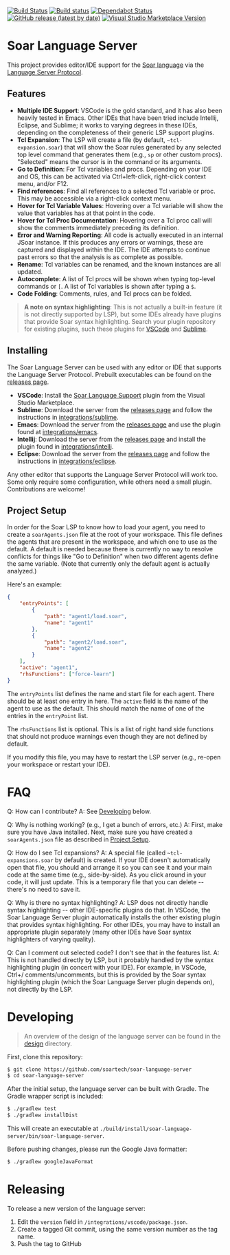 [![Build Status](https://travis-ci.com/soartech/soar-language-server.svg?branch=master)](https://travis-ci.com/soartech/soar-language-server)
[![Build status](https://ci.appveyor.com/api/projects/status/odm1cx7f8phh99pw/branch/master?svg=true)](https://ci.appveyor.com/project/soartech/soar-language-server/branch/master)
[![Dependabot Status](https://api.dependabot.com/badges/status?host=github&repo=soartech/soar-language-server)](https://dependabot.com)
[![GitHub release (latest by date)](https://img.shields.io/github/v/release/soartech/soar-language-server)](https://github.com/soartech/soar-language-server/releases/latest)
[![Visual Studio Marketplace Version](https://img.shields.io/visual-studio-marketplace/v/soartech.soar-language-support?label=VSCode)](https://marketplace.visualstudio.com/items?itemName=soartech.soar-language-support)

# Soar Language Server

This project provides editor/IDE support for the [Soar
language](https://soar.eecs.umich.edu/) via the [Language Server
Protocol](https://langserver.org/).

## Features
* **Multiple IDE Support**: VSCode is the gold standard, and it has
  also been heavily tested in Emacs. Other IDEs that have been tried
  include Intellij, Eclipse, and Sublime; it works to varying degrees
  in these IDEs, depending on the completeness of their generic LSP
  support plugins.
* **Tcl Expansion**: The LSP will create a file (by default,
  `~tcl-expansion.soar`) that will show the Soar rules generated by
  any selected top level command that generates them (e.g., `sp` or
  other custom procs). "Selected" means the cursor is in the command
  or its arguments.
* **Go to Definition**: For Tcl variables and procs. Depending on your
  IDE and OS, this can be activated via Ctrl+left-click, right-click
  context menu, and/or F12.
* **Find references**: Find all references to a selected Tcl variable
  or proc. This may be accessible via a right-click context menu.
* **Hover for Tcl Variable Values**: Hovering over a Tcl variable will
  show the value that variables has at that point in the code.
* **Hover for Tcl Proc Documentation**: Hovering over a Tcl proc call
  will show the comments immediately preceding its definition.
* **Error and Warning Reporting**: All code is actually executed in an
  internal JSoar instance. If this produces any errors or warnings,
  these are captured and displayed within the IDE. The IDE attempts to
  continue past errors so that the analysis is as complete as
  possible.
* **Rename**: Tcl variables can be renamed, and the known instances
  are all updated.
* **Autocomplete**: A list of Tcl procs will be shown when typing
  top-level commands or `[`. A list of Tcl variables is shown after
  typing a `$`.
* **Code Folding**: Comments, rules, and Tcl procs can be folded.

> **A note on syntax highlighting**: This is not actually a built-in
> feature (it is not directly supported by LSP), but some IDEs already
> have plugins that provide Soar syntax highlighting. Search your
> plugin repository for existing plugins, such these plugins for
> [VSCode](https://marketplace.visualstudio.com/items?itemName=bdegrend.soar)
> and [Sublime](https://packagecontrol.io/packages/Soar%20Tools).

## Installing

The Soar Language Server can be used with any editor or IDE that
supports the Language Server Protocol. Prebuilt executables can be
found on the [releases page].

* **VSCode**: Install the [Soar Language Support](https://marketplace.visualstudio.com/items?itemName=soartech.soar-language-support)
  plugin from the Visual Studio Marketplace.
* **Sublime**: Download the server from the [releases page] and follow
  the instructions in [integrations/sublime](./integrations/sublime).
* **Emacs**: Download the server from the [releases page] and use the
  plugin found at [integrations/emacs](./integrations/emacs).
* **Intellij**: Download the server from the [releases page] and
  install the plugin found in
  [integrations/intellj](./integrations/intellij).
* **Eclipse**: Download the server from the [releases page] and follow the instructions in [integrations/eclipse](./integrations/eclipse).

Any other editor that supports the Language Server Protocol will work
too. Some only require some configuration, while others need a small
plugin. Contributions are welcome!

[releases page]: https://github.com/soartech/soar-language-server/releases

## Project Setup
In order for the Soar LSP to know how to load your agent, you need to
create a `soarAgents.json` file at the root of your workspace. This
file defines the agents that are present in the workspace, and which
one to use as the default. A default is needed because there is
currently no way to resolve conflicts for things like "Go to
Definition" when two different agents define the same variable. (Note
that currently only the default agent is actually analyzed.)

Here's an example:

```json
{
    "entryPoints": [
        {
            "path": "agent1/load.soar",
            "name": "agent1"
        },
        {
            "path": "agent2/load.soar",
            "name": "agent2"
        }
    ],
    "active": "agent1",
    "rhsFunctions": ["force-learn"]
}

```

The `entryPoints` list defines the name and start file for each
agent. There should be at least one entry in here. The `active` field
is the name of the agent to use as the default. This should match the
name of one of the entries in the `entryPoint` list.

The `rhsFunctions` list is optional. This is a list of right hand side
functions that should not produce warnings even though they are not
defined by default.

If you modify this file, you may have to restart the LSP server (e.g.,
re-open your workspace or restart your IDE).

# FAQ
Q: How can I contribute?
A: See [Developing](#developing) below.

Q: Why is nothing working? (e.g., I get a bunch of errors, etc.)
A: First, make sure you have Java installed. Next, make sure you have created a `soarAgents.json` file as described in [Project Setup](#project-setup).

Q: How do I see Tcl expansions?
A: A special file (called `~tcl-expansions.soar` by default) is created. If your IDE doesn't automatically open that file, you should and arrange it so you can see it and your main code at the same time (e.g., side-by-side). As you click around in your code, it will just update. This is a temporary file that you can delete -- there's no need to save it.

Q: Why is there no syntax highlighting?
A: LSP does not directly handle syntax highlighting -- other IDE-specific plugins do that. In VSCode, the Soar Language Server plugin automatically installs the other existing plugin that provides syntax highlighting. For other IDEs, you may have to install an appropriate plugin separately (many other IDEs have Soar syntax highlighters of varying quality).

Q: Can I comment out selected code? I don't see that in the features list.
A: This is not handled directly by LSP, but it probably handled by the syntax highlighting plugin (in concert with your IDE). For example, in VSCode, Ctrl+/ comments/uncomments, but this is provided by the Soar syntax highlighting plugin (which the Soar Language Server plugin depends on), not directly by the LSP.

# Developing

> An overview of the design of the language server can be found in the
> [design](./design) directory.

First, clone this repository:

```bash
$ git clone https://github.com/soartech/soar-language-server
$ cd soar-language-server
```

After the initial setup, the language server can be built with
Gradle. The Gradle wrapper script is included:

```bash
$ ./gradlew test
$ ./gradlew installDist
```

This will create an executable at
`./build/install/soar-language-server/bin/soar-language-server`.

Before pushing changes, please run the Google Java formatter:

```bash
$ ./gradlew googleJavaFormat
```

# Releasing

To release a new version of the language server:

1. Edit the `version` field in `/integrations/vscode/package.json`.
2. Create a tagged Git commit, using the same version number as the tag name.
3. Push the tag to GitHub
